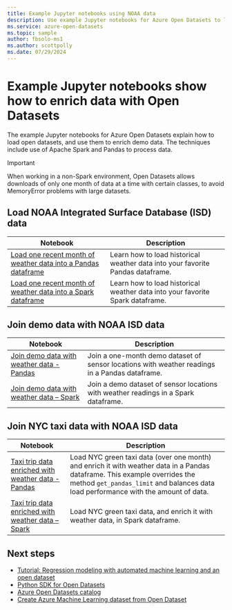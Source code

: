 ```yaml
---
title: Example Jupyter notebooks using NOAA data
description: Use example Jupyter notebooks for Azure Open Datasets to learn how to load open datasets and use them to enrich demo data. Techniques include use of Spark and Pandas to process data.
ms.service: azure-open-datasets
ms.topic: sample
author: fbsolo-ms1
ms.author: scottpolly
ms.date: 07/29/2024
---
```


# Example Jupyter notebooks show how to enrich data with Open Datasets 
The example Jupyter notebooks for Azure Open Datasets explain how to load open datasets, and use them to enrich demo data. The techniques include use of Apache Spark and Pandas to process data.

> [!IMPORTANT]
> When working in a non-Spark environment, Open Datasets allows downloads of only one month of data at a time with certain classes, to avoid MemoryError problems with large datasets.

## Load NOAA Integrated Surface Database (ISD) data 
|Notebook        | Description                                    |
|----------------|------------------------------------------------|
|[Load one recent month of weather data into a Pandas dataframe](https://github.com/Azure/OpenDatasetsNotebooks/blob/master/tutorials/data-access/02-weather-to-pandas-dataframe.ipynb) | Learn how to load historical weather data into your favorite Pandas dataframe. |
|[Load one recent month of weather data into a Spark dataframe](https://github.com/Azure/OpenDatasetsNotebooks/blob/master/tutorials/data-access/01-weather-to-spark-dataframe.ipynb) | Learn how to load historical weather data into your favorite Spark dataframe.  |

## Join demo data with NOAA ISD data 
|Notebook        | Description                                    |
|----------------|------------------------------------------------|
|[Join demo data with weather data - Pandas](https://github.com/Azure/OpenDatasetsNotebooks/blob/master/tutorials/data-join/02-weather-join-in-pandas.ipynb) | Join a one-month demo dataset of sensor locations with weather readings in a Pandas dataframe.  |
|[Join demo data with weather data – Spark](https://github.com/Azure/OpenDatasetsNotebooks/blob/master/tutorials/data-join/01-weather-join-in-spark.ipynb) | Join a demo dataset of sensor locations with weather readings in a Spark dataframe. |

## Join NYC taxi data with NOAA ISD data 
|Notebook        | Description                                    |
|----------------|------------------------------------------------|
|[Taxi trip data enriched with weather data - Pandas](https://github.com/Azure/OpenDatasetsNotebooks/blob/master/tutorials/data-join/04-nyc-taxi-join-weather-in-pandas.ipynb) | Load NYC green taxi data (over one month) and enrich it with weather data in a Pandas dataframe. This example overrides the method `get_pandas_limit` and balances data load performance with the amount of data.|
|[Taxi trip data enriched with weather data – Spark](https://github.com/Azure/OpenDatasetsNotebooks/blob/master/tutorials/data-join/03-nyc-taxi-join-weather-in-spark.ipynb) | Load NYC green taxi data, and enrich it with weather data, in Spark dataframe.  |

## Next steps

* [Tutorial: Regression modeling with automated machine learning and an open dataset](../machine-learning/tutorial-auto-train-models.md?context=azure%2fopen-datasets%2fcontext%2fopen-datasets-context)
* [Python SDK for Open Datasets](/python/api/azureml-opendatasets/azureml.opendatasets)
* [Azure Open Datasets catalog](https://azure.microsoft.com/services/open-datasets/catalog/)
* [Create Azure Machine Learning dataset from Open Dataset](how-to-create-azure-machine-learning-dataset-from-open-dataset.md)
